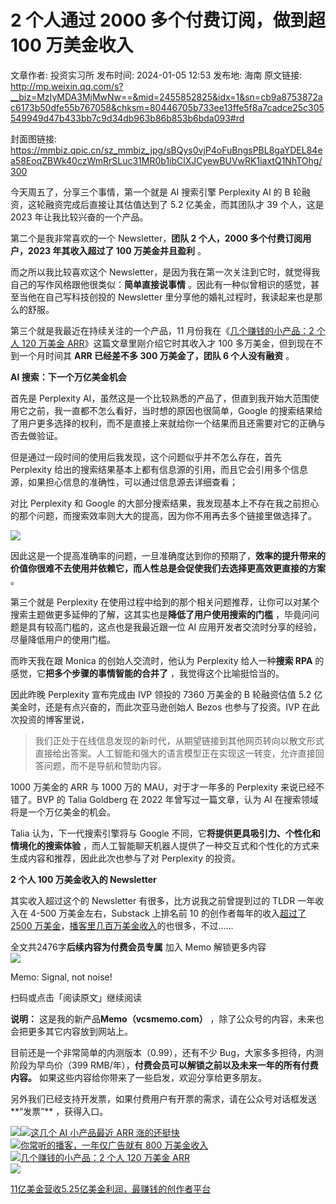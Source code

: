 # 2 个人通过 2000 多个付费订阅，做到超 100 万美金收入

文章作者: 投资实习所
发布时间: 2024-01-05 12:53
发布地: 海南
原文链接: http://mp.weixin.qq.com/s?__biz=MzIyMDA3MjMwNw==&mid=2455852825&idx=1&sn=cb9a8753872ac6173b50dfe55b767058&chksm=80446705b733ee13ffe5f8a7cadce25c305549949d47b433bb7c9d34db963b86b853b6bda093#rd

封面图链接: https://mmbiz.qpic.cn/sz_mmbiz_jpg/sBQys0vjP4oFuBngsPBL8gaYDEL84ea58EoqZBWk40czWmRrSLuc31MR0b1ibClXJCyewBUVwRK1iaxtQ1NhTOhg/300

今天周五了，分享三个事情，第一个就是 AI 搜索引擎 Perplexity AI 的 B 轮融资，这轮融资完成后直接让其估值达到了 5.2
亿美金，而其团队才 39 个人，这是 2023 年让我比较兴奋的一个产品。

第二个是我非常喜欢的一个 Newsletter，**团队 2 个人，2000 多个付费订阅用户，2023 年其收入超过了 100 万美金并且盈利** 。

而之所以我比较喜欢这个 Newsletter，是因为我在第一次关注到它时，就觉得我自己的写作风格跟他很类似：**简单直接说事情**
。因此有一种似曾相识的感觉，甚至当他在自己写科技创投的 Newsletter 里分享他的婚礼过程时，我读起来也是那么的舒服。

第三个就是我最近在持续关注的一个产品，11 月份我在《[几个赚钱的小产品：2 个人 120 万美金
ARR](http://mp.weixin.qq.com/s?__biz=MzIyMDA3MjMwNw==&mid=2455852581&idx=1&sn=ce270ac7b3eefdcfa9660195afca43e5&chksm=80446639b733ef2fa599f199bb8383233e878f68063c7c64766a31d6eed1f8601d3c627a48d0&scene=21#wechat_redirect)》这篇文章里刚介绍它时其收入才
100 多万美金，但到现在不到一个月时间其 **ARR 已经差不多 300 万美金了，团队 6 个人没有融资** 。

**AI 搜索：下一个万亿美金机会**

首先是 Perplexity AI，虽然这是一个比较熟悉的产品了，但直到我开始大范围使用它之前，我一直都不怎么看好，当时想的原因也很简单，Google
的搜索结果给了用户更多选择的权利，而不是直接上来就给你一个结果而且还需要对它的正确与否去做验证。

但是通过一段时间的使用后我发现，这个问题似乎并不怎么存在，首先 Perplexity
给出的搜索结果基本上都有信息源的引用，而且它会引用多个信息源，如果担心信息的准确性，可以通过信息源去详细查看；

对比 Perplexity 和 Google
的大部分搜索结果，我发现基本上不存在我之前担心的那个问题，而搜索效率则大大的提高，因为你不用再去多个链接里做选择了。

![](https://mmbiz.qpic.cn/sz_mmbiz_png/sBQys0vjP4oFuBngsPBL8gaYDEL84ea5rbP4MdxJgRKxl0SHicSw81iahSB11T6JNYBqd9VOqsDO2WHOUpP08I0A/640?wx_fmt=png&from=appmsg)

因此这是一个提高准确率的问题，一旦准确度达到你的预期了，**效率的提升带来的价值你很难不去使用并依赖它，而人性总是会促使我们去选择更高效更直接的方案** 。

第三个就是 Perplexity 在使用过程中给到的那个相关问题推荐，让你可以对某个搜索主题做更多延伸的了解，这其实也是**降低了用户使用搜索的门槛**
，毕竟问问题是具有较高门槛的，这点也是我最近跟一位 AI 应用开发者交流时分享的经验，尽量降低用户的使用门槛。

而昨天我在跟 Monica 的创始人交流时，他认为 Perplexity 给人一种**搜索 RPA** 的感觉，它**把多个步骤的事情智能的合并了**
，我觉得这个比喻挺恰当的。

因此昨晚 Perplexity 宣布完成由 IVP 领投的 7360 万美金的 B 轮融资估值 5.2 亿美金时，还是有点兴奋的，而此次亚马逊创始人
Bezos 也参与了投资。IVP 在此次投资的博客里说，

>
> 我们正处于在线信息发现的新时代，从期望链接到其他网页转向以散文形式直接给出答案。人工智能和强大的语言模型正在实现这一转变，允许直接回答问题，而不是导航和赞助内容。

1000 万美金的 ARR 与 1000 万的 MAU，对于才一年多的 Perplexity 来说已经不错了。BVP 的 Talia Goldberg 在
2022 年曾写过一篇文章，认为 AI 在搜索领域将是一个万亿美金的机会。

Talia 认为，下一代搜索引擎将与 Google 不同，它**将提供更具吸引力、个性化和情境化的搜索体验**
，而人工智能聊天机器人提供了一种交互式和个性化的方式来生成内容和推荐，因此此次也参与了对 Perplexity 的投资。

**2 个人 100 万美金收入的 Newsletter**

其实收入超过这个的 Newsletter 有很多，比方说我之前曾提到过的 TLDR 一年收入在 4-500 万美金左右，Substack 上排名前 10
的创作者每年的收入[超过了 2500
万美金](http://mp.weixin.qq.com/s?__biz=MzIyMDA3MjMwNw==&mid=2455851875&idx=1&sn=186fc5b8de23410350dae7a2fb050c6c&chksm=8044637fb733ea6919a0a36659311ee13673de4e8d87abc6c2865d29e21348cdf6eb0c50557c&scene=21#wechat_redirect)，[播客里几百万美金收入](http://mp.weixin.qq.com/s?__biz=MzIyMDA3MjMwNw==&mid=2455852628&idx=1&sn=94c6a0d92a22474bc40cce2f3f06302a&chksm=80446648b733ef5eb474d7a715a5cb8e07bff857784fb1633f7aefbd8187ef47f77663e1f432&scene=21#wechat_redirect)的也很多，不过……

全文共2476字**后续内容为付费会员专属** 加入 Memo 解锁更多内容  
![](https://mmbiz.qpic.cn/sz_mmbiz_png/sBQys0vjP4oFuBngsPBL8gaYDEL84ea5zB75GwWqVSgl1LDIXlBPCIPNUyZt5UaaeFpyXMdViboAn06jA6vEtXw/640?wx_fmt=png&from=appmsg)  

Memo: Signal, not noise!

扫码或点击「阅读原文」继续阅读

**说明：** 这是我的新产品**Memo（vcsmemo.com）** ，除了公众号的内容，未来也会把更多其它内容放到网站上。

目前还是一个非常简单的内测版本（0.99），还有不少 Bug，大家多多担待，内测阶段为早鸟价（399
RMB/年），**付费会员可以解锁之前以及未来一年的所有付费内容。** 如果这些内容给你带来了一些启发，欢迎分享给更多朋友。  

另外我们已经支持开发票，如果付费用户有开票的需求，请在公众号对话框发送**“发票”** ，获得入口。

![](https://mmbiz.qpic.cn/mmbiz_png/mrJibAziaMQhQGoNHniac6wGOyRe172dlS0HCYicyjiaCTtly2pULIz6YPNsXeRjoQFSuDYezsia4ibhbAc1X3GKtVRyw/640?wx_fmt=png&wxfrom=5&wx_lazy=1&wx_co=1)[![](https://mmbiz.qpic.cn/sz_mmbiz_jpg/sBQys0vjP4oicHP6yu3aNDVXZF2PEebFaXALq0MWcC0ZT663NTN1H8o8cUYcesudFxzm4DM3BWWx2VaclrYf2tA/640?wx_fmt=jpeg)这几个
AI 小产品最近 ARR
涨的还挺快](https://mp.weixin.qq.com/s?__biz=MzIyMDA3MjMwNw==&mid=2455852704&idx=1&sn=36b0f4c8946a4a24cb4bda42100240d5&chksm=804466bcb733efaa67db180a849bc8031b526ef272dbf87993b66b68545e4417b40fa5e5d0a6&scene=21#wechat_redirect)  
[![](https://mmbiz.qpic.cn/sz_mmbiz_jpg/sBQys0vjP4qWN9p9b0XAj2c2Z6cQ5PqnquxRpadsCdbnkoIalA1gBcVJDwvPunOrBv6D4RE1QxibepEHbN1qF5w/640?wx_fmt=jpeg)你常听的播客，一年仅广告就有
800
万美金收入](https://mp.weixin.qq.com/s?__biz=MzIyMDA3MjMwNw==&mid=2455852628&idx=1&sn=94c6a0d92a22474bc40cce2f3f06302a&chksm=80446648b733ef5eb474d7a715a5cb8e07bff857784fb1633f7aefbd8187ef47f77663e1f432&scene=21#wechat_redirect)  
[![](https://mmbiz.qpic.cn/sz_mmbiz_jpg/sBQys0vjP4obD8iaiaXQjEhumWhCb49Yy4Ztib5uwWHGGWibvPLtTwHk1tTKCawznrveJVrHNTvWUtRtwneSEiaMHKg/640?wx_fmt=jpeg)几个赚钱的小产品：2
个人 120 万美金
ARR](https://mp.weixin.qq.com/s?__biz=MzIyMDA3MjMwNw==&mid=2455852581&idx=1&sn=ce270ac7b3eefdcfa9660195afca43e5&chksm=80446639b733ef2fa599f199bb8383233e878f68063c7c64766a31d6eed1f8601d3c627a48d0&scene=21#wechat_redirect)  
[![](https://mmbiz.qpic.cn/sz_mmbiz_jpg/sBQys0vjP4rwlVBsySPp6jzRD83b4LE7B542wRv20OE15NOhcH1ZULV8QibRACUibiaFkm9B5fJibA7icrYKZdyyIJQ/640?wx_fmt=jpeg)](https://mp.weixin.qq.com/s?__biz=MzIyMDA3MjMwNw==&mid=2455851875&idx=1&sn=186fc5b8de23410350dae7a2fb050c6c&chksm=8044637fb733ea6919a0a36659311ee13673de4e8d87abc6c2865d29e21348cdf6eb0c50557c&scene=21#wechat_redirect)

[11亿美金营收5.25亿美金利润，最赚钱的创作者平台](https://mp.weixin.qq.com/s?__biz=MzIyMDA3MjMwNw==&mid=2455851875&idx=1&sn=186fc5b8de23410350dae7a2fb050c6c&chksm=8044637fb733ea6919a0a36659311ee13673de4e8d87abc6c2865d29e21348cdf6eb0c50557c&scene=21#wechat_redirect)

